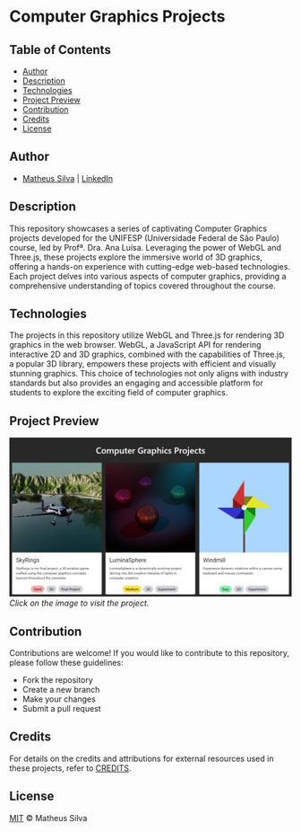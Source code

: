 # Computer Graphics Projects

## Table of Contents
- [Author](#author)
- [Description](#description)
- [Technologies](#technologies)
- [Project Preview](#project-preview)
- [Contribution](#contribution)
- [Credits](#credits)
- [License](#license)

## Author
- [Matheus Silva](https://www.github.com/matheuxito) | [LinkedIn](https://www.linkedin.com/in/matheuxito/)

## Description
This repository showcases a series of captivating Computer Graphics projects developed for the UNIFESP (Universidade Federal de São Paulo) course, led by Profª. Dra. Ana Luísa. Leveraging the power of WebGL and Three.js, these projects explore the immersive world of 3D graphics, offering a hands-on experience with cutting-edge web-based technologies. Each project delves into various aspects of computer graphics, providing a comprehensive understanding of topics covered throughout the course.

## Technologies
The projects in this repository utilize WebGL and Three.js for rendering 3D graphics in the web browser. WebGL, a JavaScript API for rendering interactive 2D and 3D graphics, combined with the capabilities of Three.js, a popular 3D library, empowers these projects with efficient and visually stunning graphics. This choice of technologies not only aligns with industry standards but also provides an engaging and accessible platform for students to explore the exciting field of computer graphics.

## Project Preview
[![Project Preview](src/assets/images/preview.png)](https://computer-graphics-projects.vercel.app/)
*Click on the image to visit the project.*

## Contribution
Contributions are welcome! If you would like to contribute to this repository, please follow these guidelines:
- Fork the repository
- Create a new branch
- Make your changes
- Submit a pull request

## Credits
For details on the credits and attributions for external resources used in these projects, refer to [CREDITS](CREDITS.md).

## License
[MIT](LICENSE) © Matheus Silva